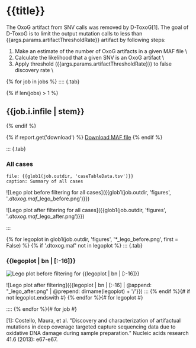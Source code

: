 # {{title}}

The OxoG artifact from SNV calls was removed by D-ToxoG[1]. The goal of D-ToxoG is to limit the output mutation calls to less than {{args.params.artifactThresholdRate}} artifact by following steps:

1. Make an estimate of the number of OxoG artifacts in a given MAF file \
2. Calculate the likelihood that a given SNV is an OxoG artifact \
3. Apply threshold ({{args.params.artifactThresholdRate}}) to false discovery rate \

{% for job in jobs %}
:::: {.tab}

{% if len(jobs) > 1 %}
## {{job.i.infile | stem}}
{% endif %}

{% if report.get('download') %}
[Download MAF file]({{job.o.outfile}} "file-download")
{% endif %}

::: {.tab}
### All cases
```table
file: {{glob1(job.outdir, 'caseTableData.tsv')}}
caption: Summary of all cases
```

![Lego plot before filtering for all cases]({{glob1(job.outdir, 'figures', '*.dtoxog.maf*_lego_before.png')}})

![Lego plot after filtering for all cases]({{glob1(job.outdir, 'figures', '*.dtoxog.maf*_lego_after.png')}})

:::

{% for legoplot in glob1(job.outdir, 'figures', '*_lego_before.png', first = False) %}
{% if '.dtoxog.maf' not in legoplot %}
::: {.tab}
### {{legoplot | bn | [:-16]}}

![Lego plot before filtering for {{legoplot | bn | [:-16]}}]({{legoplot}})


![Lego plot after filtering]({{legoplot | bn | [:-16] | @append: "_lego_after.png" | @prepend: dirname(legoplot) + '/'}})
:::
{% endif %}{# if not legoplot.endswith #}
{% endfor %}{# for legoplot #}

::::
{% endfor %}{# for job #}

[1]: Costello, Maura, et al. "Discovery and characterization of artifactual mutations in deep coverage targeted capture sequencing data due to oxidative DNA damage during sample preparation." Nucleic acids research 41.6 (2013): e67-e67.
